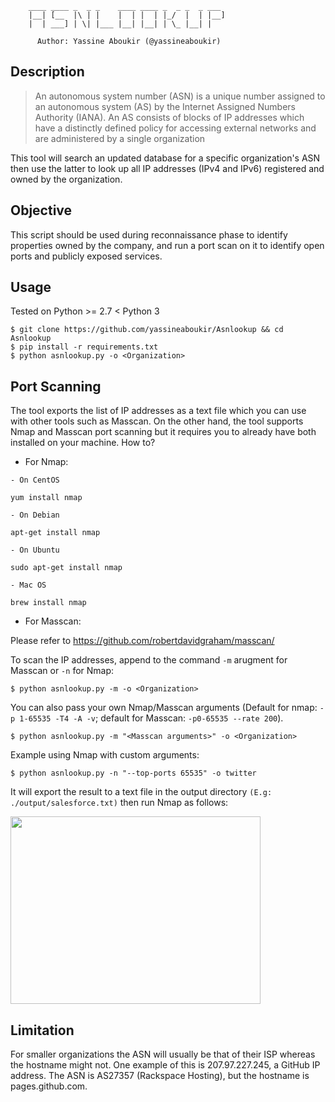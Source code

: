         ____ ____ _  _ _    ____ ____ _  _ _  _ ___
        |__| [__  |\ | |    |  | |  | |_/  |  | |__]
        |  | ___] | \| |___ |__| |__| | \_ |__| |

          Author: Yassine Aboukir (@yassineaboukir)
   
 ## Description
>An autonomous system number (ASN) is a unique number assigned to an autonomous system (AS) by the Internet Assigned Numbers Authority (IANA).
An AS consists of blocks of IP addresses which have a distinctly defined policy for accessing external networks and are administered by a single organization

This tool will search an updated database for a specific organization's ASN then use the latter to look up all IP addresses (IPv4 and IPv6) registered and owned by the organization.

## Objective
This script should be used during reconnaissance phase to identify properties owned by the company, and run a port scan on it to identify open ports and publicly exposed services.

## Usage
Tested on Python >= 2.7 < Python 3
```
$ git clone https://github.com/yassineaboukir/Asnlookup && cd Asnlookup
$ pip install -r requirements.txt
$ python asnlookup.py -o <Organization>
```

## Port Scanning
The tool exports the list of IP addresses as a text file which you can use with other tools such as Masscan. On the other hand, the tool supports Nmap and Masscan port scanning but it requires you to already have both installed on your machine. How to?

- For Nmap:

```
- On CentOS

yum install nmap

- On Debian

apt-get install nmap

- On Ubuntu

sudo apt-get install nmap

- Mac OS

brew install nmap
```

- For Masscan:

Please refer to https://github.com/robertdavidgraham/masscan/

To scan the IP addresses, append to the command `-m` arugment for Masscan or `-n` for Nmap:

```
$ python asnlookup.py -m -o <Organization>
```

You can also pass your own Nmap/Masscan arguments (Default for nmap: `-p 1-65535 -T4 -A -v`; default for Masscan: `-p0-65535 --rate 200`).

```
$ python asnlookup.py -m "<Masscan arguments>" -o <Organization>
```

Example using Nmap with custom arguments:

```
$ python asnlookup.py -n "--top-ports 65535" -o twitter
```

It will export the result to a text file in the output directory `(E.g: ./output/salesforce.txt)` then run Nmap as follows:

<img src="https://yassineaboukir.com/lab/asnlookup_salesforce.png" width="400" height="300" />

## Limitation
For smaller organizations the ASN will usually be that of their ISP whereas the hostname might not. One example of this is 207.97.227.245, a GitHub IP address. The ASN is AS27357 (Rackspace Hosting), but the hostname is pages.github.com.
